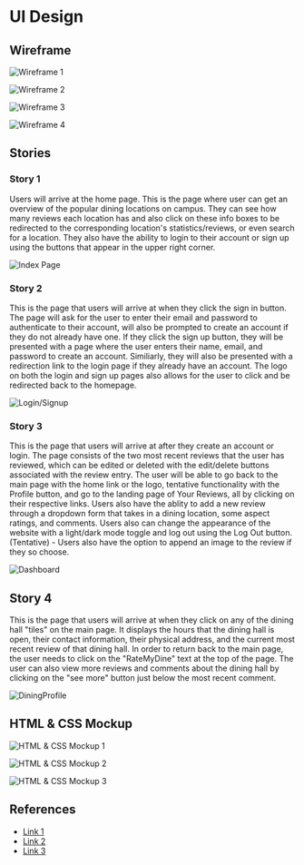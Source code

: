 # UI Design

## Wireframe

![Wireframe 1](Main.png)

![Wireframe 2](Login.png)

![Wireframe 3](Dashboard.png)

![Wireframe 4](DiningProfile.png)

## Stories

### Story 1

Users will arrive at the home page. This is the page where user can get an overview of the popular dining locations on campus. They can see how many reviews each location has and also click on these info boxes to be redirected to the corresponding location's statistics/reviews, or even search for a location. They also have the ability to login to their account or sign up using the buttons that appear in the upper right corner. 

![Index Page](Main-Labels.jpg)


### Story 2

This is the page that users will arrive at when they click the sign in button. The page will ask for the user to enter their email and password to authenticate to their account, will also be prompted to create an account if they do not already have one. If they click the sign up button, they will be presented with a page where the user enters their name, email, and password to create an account. Similiarly, they will also be presented with a redirection link to the login page if they already have an account. The logo on both the login and sign up pages also allows for the user to click and be redirected back to the homepage.

![Login/Signup](Login-Labels.jpg)


### Story 3

This is the page that users will arrive at after they create an account or login. The page consists of the two most recent reviews that the user has reviewed, which can be edited or deleted with the edit/delete buttons associated with the review entry. The user will be able to go back to the main page with the home link or the logo, tentative functionality with the Profile button, and go to the landing page of Your Reviews, all by clicking on their respective links. Users also have the ablity to add a new review through a dropdown form that takes in a dining location, some aspect ratings, and comments. Users also can change the appearance of the website with a light/dark mode toggle and log out using the Log Out button. (Tentative) - Users also have the option to append an image to the review if they so choose.

![Dashboard](Dashboard-Labels.png)

## Story 4

This is the page that users will arrive at when they click on any of the dining hall "tiles" on the main page. It displays the hours that the dining hall is open, their contact information, their physical address, and the current most recent review of that dining hall. In order to return back to the main page, the user needs to click on the "RateMyDine" text at the top of the page. The user can also view more reviews and comments about the dining hall by clicking on the "see more" button just below the most recent comment.


![DiningProfile](DiningProfile-Labels.png)

## HTML & CSS Mockup

![HTML & CSS Mockup 1](mockup-main.png)

![HTML & CSS Mockup 2](mockup-login.png)

![HTML & CSS Mockup 3](mockup-signup.png)

## References

- [Link 1](https://www.ratemyprofessors.com/)
- [Link 2](https://www.ratemydorm.com/)
- [Link 3](https://www.yelp.com/)
